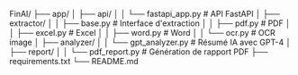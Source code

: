FinAI/
├── app/
│   ├── api/
│   │   └── fastapi_app.py           # API FastAPI
│   ├── extractor/
│   │   ├── base.py                  # Interface d'extraction
│   │   ├── pdf.py                   # PDF
│   │   ├── excel.py                 # Excel
│   │   ├── word.py                  # Word
│   │   └── ocr.py                   # OCR image
│   ├── analyzer/
│   │   └── gpt_analyzer.py          # Résumé IA avec GPT-4
│   ├── report/
│   │   └── pdf_report.py            # Génération de rapport PDF
├── requirements.txt
└── README.md
